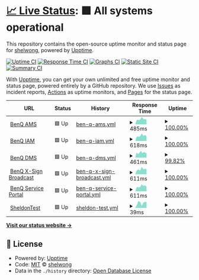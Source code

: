 # [📈 Live Status](https://shelwong.github.io/benqservers): <!--live status--> **🟩 All systems operational**

This repository contains the open-source uptime monitor and status page for [shelwong](https://shelwong.github.io/benqservers), powered by [Upptime](https://github.com/upptime/upptime).

[![Uptime CI](https://github.com/shelwong/benqservers/workflows/Uptime%20CI/badge.svg)](https://github.com/shelwong/benqservers/actions?query=workflow%3A%22Uptime+CI%22)
[![Response Time CI](https://github.com/shelwong/benqservers/workflows/Response%20Time%20CI/badge.svg)](https://github.com/shelwong/benqservers/actions?query=workflow%3A%22Response+Time+CI%22)
[![Graphs CI](https://github.com/shelwong/benqservers/workflows/Graphs%20CI/badge.svg)](https://github.com/shelwong/benqservers/actions?query=workflow%3A%22Graphs+CI%22)
[![Static Site CI](https://github.com/shelwong/benqservers/workflows/Static%20Site%20CI/badge.svg)](https://github.com/shelwong/benqservers/actions?query=workflow%3A%22Static+Site+CI%22)
[![Summary CI](https://github.com/shelwong/benqservers/workflows/Summary%20CI/badge.svg)](https://github.com/shelwong/benqservers/actions?query=workflow%3A%22Summary+CI%22)

With [Upptime](https://upptime.js.org), you can get your own unlimited and free uptime monitor and status page, powered entirely by a GitHub repository. We use [Issues](https://github.com/shelwong/benqservers/issues) as incident reports, [Actions](https://github.com/shelwong/benqservers/actions) as uptime monitors, and [Pages](https://shelwong.github.io/benqservers) for the status page.

<!--start: status pages-->
<!-- This summary is generated by Upptime (https://github.com/upptime/upptime) -->
<!-- Do not edit this manually, your changes will be overwritten -->
<!-- prettier-ignore -->
| URL | Status | History | Response Time | Uptime |
| --- | ------ | ------- | ------------- | ------ |
| <img alt="" src="https://icons.duckduckgo.com/ip3/ams.benq.com.ico" height="13"> [BenQ AMS](https://ams.benq.com/#/) | 🟩 Up | [ben-q-ams.yml](https://github.com/shelwong/benqservers/commits/HEAD/history/ben-q-ams.yml) | <details><summary><img alt="Response time graph" src="./graphs/ben-q-ams/response-time-week.png" height="20"> 485ms</summary><br><a href="https://shelwong.github.io/benqservers/history/ben-q-ams"><img alt="Response time 477" src="https://img.shields.io/endpoint?url=https%3A%2F%2Fraw.githubusercontent.com%2Fshelwong%2Fbenqservers%2FHEAD%2Fapi%2Fben-q-ams%2Fresponse-time.json"></a><br><a href="https://shelwong.github.io/benqservers/history/ben-q-ams"><img alt="24-hour response time 502" src="https://img.shields.io/endpoint?url=https%3A%2F%2Fraw.githubusercontent.com%2Fshelwong%2Fbenqservers%2FHEAD%2Fapi%2Fben-q-ams%2Fresponse-time-day.json"></a><br><a href="https://shelwong.github.io/benqservers/history/ben-q-ams"><img alt="7-day response time 485" src="https://img.shields.io/endpoint?url=https%3A%2F%2Fraw.githubusercontent.com%2Fshelwong%2Fbenqservers%2FHEAD%2Fapi%2Fben-q-ams%2Fresponse-time-week.json"></a><br><a href="https://shelwong.github.io/benqservers/history/ben-q-ams"><img alt="30-day response time 477" src="https://img.shields.io/endpoint?url=https%3A%2F%2Fraw.githubusercontent.com%2Fshelwong%2Fbenqservers%2FHEAD%2Fapi%2Fben-q-ams%2Fresponse-time-month.json"></a><br><a href="https://shelwong.github.io/benqservers/history/ben-q-ams"><img alt="1-year response time 477" src="https://img.shields.io/endpoint?url=https%3A%2F%2Fraw.githubusercontent.com%2Fshelwong%2Fbenqservers%2FHEAD%2Fapi%2Fben-q-ams%2Fresponse-time-year.json"></a></details> | <details><summary><a href="https://shelwong.github.io/benqservers/history/ben-q-ams">100.00%</a></summary><a href="https://shelwong.github.io/benqservers/history/ben-q-ams"><img alt="All-time uptime 100.00%" src="https://img.shields.io/endpoint?url=https%3A%2F%2Fraw.githubusercontent.com%2Fshelwong%2Fbenqservers%2FHEAD%2Fapi%2Fben-q-ams%2Fuptime.json"></a><br><a href="https://shelwong.github.io/benqservers/history/ben-q-ams"><img alt="24-hour uptime 100.00%" src="https://img.shields.io/endpoint?url=https%3A%2F%2Fraw.githubusercontent.com%2Fshelwong%2Fbenqservers%2FHEAD%2Fapi%2Fben-q-ams%2Fuptime-day.json"></a><br><a href="https://shelwong.github.io/benqservers/history/ben-q-ams"><img alt="7-day uptime 100.00%" src="https://img.shields.io/endpoint?url=https%3A%2F%2Fraw.githubusercontent.com%2Fshelwong%2Fbenqservers%2FHEAD%2Fapi%2Fben-q-ams%2Fuptime-week.json"></a><br><a href="https://shelwong.github.io/benqservers/history/ben-q-ams"><img alt="30-day uptime 100.00%" src="https://img.shields.io/endpoint?url=https%3A%2F%2Fraw.githubusercontent.com%2Fshelwong%2Fbenqservers%2FHEAD%2Fapi%2Fben-q-ams%2Fuptime-month.json"></a><br><a href="https://shelwong.github.io/benqservers/history/ben-q-ams"><img alt="1-year uptime 100.00%" src="https://img.shields.io/endpoint?url=https%3A%2F%2Fraw.githubusercontent.com%2Fshelwong%2Fbenqservers%2FHEAD%2Fapi%2Fben-q-ams%2Fuptime-year.json"></a></details>
| <img alt="" src="https://icons.duckduckgo.com/ip3/iam.benq.com.ico" height="13"> [BenQ IAM](https://iam.benq.com/) | 🟩 Up | [ben-q-iam.yml](https://github.com/shelwong/benqservers/commits/HEAD/history/ben-q-iam.yml) | <details><summary><img alt="Response time graph" src="./graphs/ben-q-iam/response-time-week.png" height="20"> 618ms</summary><br><a href="https://shelwong.github.io/benqservers/history/ben-q-iam"><img alt="Response time 695" src="https://img.shields.io/endpoint?url=https%3A%2F%2Fraw.githubusercontent.com%2Fshelwong%2Fbenqservers%2FHEAD%2Fapi%2Fben-q-iam%2Fresponse-time.json"></a><br><a href="https://shelwong.github.io/benqservers/history/ben-q-iam"><img alt="24-hour response time 491" src="https://img.shields.io/endpoint?url=https%3A%2F%2Fraw.githubusercontent.com%2Fshelwong%2Fbenqservers%2FHEAD%2Fapi%2Fben-q-iam%2Fresponse-time-day.json"></a><br><a href="https://shelwong.github.io/benqservers/history/ben-q-iam"><img alt="7-day response time 618" src="https://img.shields.io/endpoint?url=https%3A%2F%2Fraw.githubusercontent.com%2Fshelwong%2Fbenqservers%2FHEAD%2Fapi%2Fben-q-iam%2Fresponse-time-week.json"></a><br><a href="https://shelwong.github.io/benqservers/history/ben-q-iam"><img alt="30-day response time 625" src="https://img.shields.io/endpoint?url=https%3A%2F%2Fraw.githubusercontent.com%2Fshelwong%2Fbenqservers%2FHEAD%2Fapi%2Fben-q-iam%2Fresponse-time-month.json"></a><br><a href="https://shelwong.github.io/benqservers/history/ben-q-iam"><img alt="1-year response time 695" src="https://img.shields.io/endpoint?url=https%3A%2F%2Fraw.githubusercontent.com%2Fshelwong%2Fbenqservers%2FHEAD%2Fapi%2Fben-q-iam%2Fresponse-time-year.json"></a></details> | <details><summary><a href="https://shelwong.github.io/benqservers/history/ben-q-iam">100.00%</a></summary><a href="https://shelwong.github.io/benqservers/history/ben-q-iam"><img alt="All-time uptime 100.00%" src="https://img.shields.io/endpoint?url=https%3A%2F%2Fraw.githubusercontent.com%2Fshelwong%2Fbenqservers%2FHEAD%2Fapi%2Fben-q-iam%2Fuptime.json"></a><br><a href="https://shelwong.github.io/benqservers/history/ben-q-iam"><img alt="24-hour uptime 100.00%" src="https://img.shields.io/endpoint?url=https%3A%2F%2Fraw.githubusercontent.com%2Fshelwong%2Fbenqservers%2FHEAD%2Fapi%2Fben-q-iam%2Fuptime-day.json"></a><br><a href="https://shelwong.github.io/benqservers/history/ben-q-iam"><img alt="7-day uptime 100.00%" src="https://img.shields.io/endpoint?url=https%3A%2F%2Fraw.githubusercontent.com%2Fshelwong%2Fbenqservers%2FHEAD%2Fapi%2Fben-q-iam%2Fuptime-week.json"></a><br><a href="https://shelwong.github.io/benqservers/history/ben-q-iam"><img alt="30-day uptime 100.00%" src="https://img.shields.io/endpoint?url=https%3A%2F%2Fraw.githubusercontent.com%2Fshelwong%2Fbenqservers%2FHEAD%2Fapi%2Fben-q-iam%2Fuptime-month.json"></a><br><a href="https://shelwong.github.io/benqservers/history/ben-q-iam"><img alt="1-year uptime 100.00%" src="https://img.shields.io/endpoint?url=https%3A%2F%2Fraw.githubusercontent.com%2Fshelwong%2Fbenqservers%2FHEAD%2Fapi%2Fben-q-iam%2Fuptime-year.json"></a></details>
| <img alt="" src="https://dms.benq.com/client/dms_logo.svg" height="13"> [BenQ DMS](https://dms.benq.com/#/) | 🟩 Up | [ben-q-dms.yml](https://github.com/shelwong/benqservers/commits/HEAD/history/ben-q-dms.yml) | <details><summary><img alt="Response time graph" src="./graphs/ben-q-dms/response-time-week.png" height="20"> 461ms</summary><br><a href="https://shelwong.github.io/benqservers/history/ben-q-dms"><img alt="Response time 459" src="https://img.shields.io/endpoint?url=https%3A%2F%2Fraw.githubusercontent.com%2Fshelwong%2Fbenqservers%2FHEAD%2Fapi%2Fben-q-dms%2Fresponse-time.json"></a><br><a href="https://shelwong.github.io/benqservers/history/ben-q-dms"><img alt="24-hour response time 486" src="https://img.shields.io/endpoint?url=https%3A%2F%2Fraw.githubusercontent.com%2Fshelwong%2Fbenqservers%2FHEAD%2Fapi%2Fben-q-dms%2Fresponse-time-day.json"></a><br><a href="https://shelwong.github.io/benqservers/history/ben-q-dms"><img alt="7-day response time 461" src="https://img.shields.io/endpoint?url=https%3A%2F%2Fraw.githubusercontent.com%2Fshelwong%2Fbenqservers%2FHEAD%2Fapi%2Fben-q-dms%2Fresponse-time-week.json"></a><br><a href="https://shelwong.github.io/benqservers/history/ben-q-dms"><img alt="30-day response time 466" src="https://img.shields.io/endpoint?url=https%3A%2F%2Fraw.githubusercontent.com%2Fshelwong%2Fbenqservers%2FHEAD%2Fapi%2Fben-q-dms%2Fresponse-time-month.json"></a><br><a href="https://shelwong.github.io/benqservers/history/ben-q-dms"><img alt="1-year response time 459" src="https://img.shields.io/endpoint?url=https%3A%2F%2Fraw.githubusercontent.com%2Fshelwong%2Fbenqservers%2FHEAD%2Fapi%2Fben-q-dms%2Fresponse-time-year.json"></a></details> | <details><summary><a href="https://shelwong.github.io/benqservers/history/ben-q-dms">99.82%</a></summary><a href="https://shelwong.github.io/benqservers/history/ben-q-dms"><img alt="All-time uptime 99.95%" src="https://img.shields.io/endpoint?url=https%3A%2F%2Fraw.githubusercontent.com%2Fshelwong%2Fbenqservers%2FHEAD%2Fapi%2Fben-q-dms%2Fuptime.json"></a><br><a href="https://shelwong.github.io/benqservers/history/ben-q-dms"><img alt="24-hour uptime 100.00%" src="https://img.shields.io/endpoint?url=https%3A%2F%2Fraw.githubusercontent.com%2Fshelwong%2Fbenqservers%2FHEAD%2Fapi%2Fben-q-dms%2Fuptime-day.json"></a><br><a href="https://shelwong.github.io/benqservers/history/ben-q-dms"><img alt="7-day uptime 99.82%" src="https://img.shields.io/endpoint?url=https%3A%2F%2Fraw.githubusercontent.com%2Fshelwong%2Fbenqservers%2FHEAD%2Fapi%2Fben-q-dms%2Fuptime-week.json"></a><br><a href="https://shelwong.github.io/benqservers/history/ben-q-dms"><img alt="30-day uptime 99.90%" src="https://img.shields.io/endpoint?url=https%3A%2F%2Fraw.githubusercontent.com%2Fshelwong%2Fbenqservers%2FHEAD%2Fapi%2Fben-q-dms%2Fuptime-month.json"></a><br><a href="https://shelwong.github.io/benqservers/history/ben-q-dms"><img alt="1-year uptime 99.95%" src="https://img.shields.io/endpoint?url=https%3A%2F%2Fraw.githubusercontent.com%2Fshelwong%2Fbenqservers%2FHEAD%2Fapi%2Fben-q-dms%2Fuptime-year.json"></a></details>
| <img alt="" src="https://icons.duckduckgo.com/ip3/x-signbroadcast.benq.com.ico" height="13"> [BenQ X-Sign Broadcast](https://x-signbroadcast.benq.com/) | 🟩 Up | [ben-q-x-sign-broadcast.yml](https://github.com/shelwong/benqservers/commits/HEAD/history/ben-q-x-sign-broadcast.yml) | <details><summary><img alt="Response time graph" src="./graphs/ben-q-x-sign-broadcast/response-time-week.png" height="20"> 611ms</summary><br><a href="https://shelwong.github.io/benqservers/history/ben-q-x-sign-broadcast"><img alt="Response time 607" src="https://img.shields.io/endpoint?url=https%3A%2F%2Fraw.githubusercontent.com%2Fshelwong%2Fbenqservers%2FHEAD%2Fapi%2Fben-q-x-sign-broadcast%2Fresponse-time.json"></a><br><a href="https://shelwong.github.io/benqservers/history/ben-q-x-sign-broadcast"><img alt="24-hour response time 564" src="https://img.shields.io/endpoint?url=https%3A%2F%2Fraw.githubusercontent.com%2Fshelwong%2Fbenqservers%2FHEAD%2Fapi%2Fben-q-x-sign-broadcast%2Fresponse-time-day.json"></a><br><a href="https://shelwong.github.io/benqservers/history/ben-q-x-sign-broadcast"><img alt="7-day response time 611" src="https://img.shields.io/endpoint?url=https%3A%2F%2Fraw.githubusercontent.com%2Fshelwong%2Fbenqservers%2FHEAD%2Fapi%2Fben-q-x-sign-broadcast%2Fresponse-time-week.json"></a><br><a href="https://shelwong.github.io/benqservers/history/ben-q-x-sign-broadcast"><img alt="30-day response time 594" src="https://img.shields.io/endpoint?url=https%3A%2F%2Fraw.githubusercontent.com%2Fshelwong%2Fbenqservers%2FHEAD%2Fapi%2Fben-q-x-sign-broadcast%2Fresponse-time-month.json"></a><br><a href="https://shelwong.github.io/benqservers/history/ben-q-x-sign-broadcast"><img alt="1-year response time 607" src="https://img.shields.io/endpoint?url=https%3A%2F%2Fraw.githubusercontent.com%2Fshelwong%2Fbenqservers%2FHEAD%2Fapi%2Fben-q-x-sign-broadcast%2Fresponse-time-year.json"></a></details> | <details><summary><a href="https://shelwong.github.io/benqservers/history/ben-q-x-sign-broadcast">100.00%</a></summary><a href="https://shelwong.github.io/benqservers/history/ben-q-x-sign-broadcast"><img alt="All-time uptime 100.00%" src="https://img.shields.io/endpoint?url=https%3A%2F%2Fraw.githubusercontent.com%2Fshelwong%2Fbenqservers%2FHEAD%2Fapi%2Fben-q-x-sign-broadcast%2Fuptime.json"></a><br><a href="https://shelwong.github.io/benqservers/history/ben-q-x-sign-broadcast"><img alt="24-hour uptime 100.00%" src="https://img.shields.io/endpoint?url=https%3A%2F%2Fraw.githubusercontent.com%2Fshelwong%2Fbenqservers%2FHEAD%2Fapi%2Fben-q-x-sign-broadcast%2Fuptime-day.json"></a><br><a href="https://shelwong.github.io/benqservers/history/ben-q-x-sign-broadcast"><img alt="7-day uptime 100.00%" src="https://img.shields.io/endpoint?url=https%3A%2F%2Fraw.githubusercontent.com%2Fshelwong%2Fbenqservers%2FHEAD%2Fapi%2Fben-q-x-sign-broadcast%2Fuptime-week.json"></a><br><a href="https://shelwong.github.io/benqservers/history/ben-q-x-sign-broadcast"><img alt="30-day uptime 100.00%" src="https://img.shields.io/endpoint?url=https%3A%2F%2Fraw.githubusercontent.com%2Fshelwong%2Fbenqservers%2FHEAD%2Fapi%2Fben-q-x-sign-broadcast%2Fuptime-month.json"></a><br><a href="https://shelwong.github.io/benqservers/history/ben-q-x-sign-broadcast"><img alt="1-year uptime 100.00%" src="https://img.shields.io/endpoint?url=https%3A%2F%2Fraw.githubusercontent.com%2Fshelwong%2Fbenqservers%2FHEAD%2Fapi%2Fben-q-x-sign-broadcast%2Fuptime-year.json"></a></details>
| <img alt="" src="https://icons.duckduckgo.com/ip3/service-portal.benq.com.ico" height="13"> [BenQ Service Portal](https://service-portal.benq.com/login) | 🟩 Up | [ben-q-service-portal.yml](https://github.com/shelwong/benqservers/commits/HEAD/history/ben-q-service-portal.yml) | <details><summary><img alt="Response time graph" src="./graphs/ben-q-service-portal/response-time-week.png" height="20"> 611ms</summary><br><a href="https://shelwong.github.io/benqservers/history/ben-q-service-portal"><img alt="Response time 617" src="https://img.shields.io/endpoint?url=https%3A%2F%2Fraw.githubusercontent.com%2Fshelwong%2Fbenqservers%2FHEAD%2Fapi%2Fben-q-service-portal%2Fresponse-time.json"></a><br><a href="https://shelwong.github.io/benqservers/history/ben-q-service-portal"><img alt="24-hour response time 580" src="https://img.shields.io/endpoint?url=https%3A%2F%2Fraw.githubusercontent.com%2Fshelwong%2Fbenqservers%2FHEAD%2Fapi%2Fben-q-service-portal%2Fresponse-time-day.json"></a><br><a href="https://shelwong.github.io/benqservers/history/ben-q-service-portal"><img alt="7-day response time 611" src="https://img.shields.io/endpoint?url=https%3A%2F%2Fraw.githubusercontent.com%2Fshelwong%2Fbenqservers%2FHEAD%2Fapi%2Fben-q-service-portal%2Fresponse-time-week.json"></a><br><a href="https://shelwong.github.io/benqservers/history/ben-q-service-portal"><img alt="30-day response time 610" src="https://img.shields.io/endpoint?url=https%3A%2F%2Fraw.githubusercontent.com%2Fshelwong%2Fbenqservers%2FHEAD%2Fapi%2Fben-q-service-portal%2Fresponse-time-month.json"></a><br><a href="https://shelwong.github.io/benqservers/history/ben-q-service-portal"><img alt="1-year response time 617" src="https://img.shields.io/endpoint?url=https%3A%2F%2Fraw.githubusercontent.com%2Fshelwong%2Fbenqservers%2FHEAD%2Fapi%2Fben-q-service-portal%2Fresponse-time-year.json"></a></details> | <details><summary><a href="https://shelwong.github.io/benqservers/history/ben-q-service-portal">100.00%</a></summary><a href="https://shelwong.github.io/benqservers/history/ben-q-service-portal"><img alt="All-time uptime 100.00%" src="https://img.shields.io/endpoint?url=https%3A%2F%2Fraw.githubusercontent.com%2Fshelwong%2Fbenqservers%2FHEAD%2Fapi%2Fben-q-service-portal%2Fuptime.json"></a><br><a href="https://shelwong.github.io/benqservers/history/ben-q-service-portal"><img alt="24-hour uptime 100.00%" src="https://img.shields.io/endpoint?url=https%3A%2F%2Fraw.githubusercontent.com%2Fshelwong%2Fbenqservers%2FHEAD%2Fapi%2Fben-q-service-portal%2Fuptime-day.json"></a><br><a href="https://shelwong.github.io/benqservers/history/ben-q-service-portal"><img alt="7-day uptime 100.00%" src="https://img.shields.io/endpoint?url=https%3A%2F%2Fraw.githubusercontent.com%2Fshelwong%2Fbenqservers%2FHEAD%2Fapi%2Fben-q-service-portal%2Fuptime-week.json"></a><br><a href="https://shelwong.github.io/benqservers/history/ben-q-service-portal"><img alt="30-day uptime 100.00%" src="https://img.shields.io/endpoint?url=https%3A%2F%2Fraw.githubusercontent.com%2Fshelwong%2Fbenqservers%2FHEAD%2Fapi%2Fben-q-service-portal%2Fuptime-month.json"></a><br><a href="https://shelwong.github.io/benqservers/history/ben-q-service-portal"><img alt="1-year uptime 100.00%" src="https://img.shields.io/endpoint?url=https%3A%2F%2Fraw.githubusercontent.com%2Fshelwong%2Fbenqservers%2FHEAD%2Fapi%2Fben-q-service-portal%2Fuptime-year.json"></a></details>
| <img alt="" src="https://icons.duckduckgo.com/ip3/shelwong.github.io.ico" height="13"> [SheldonTest](https://shelwong.github.io/MyWebsite/) | 🟩 Up | [sheldon-test.yml](https://github.com/shelwong/benqservers/commits/HEAD/history/sheldon-test.yml) | <details><summary><img alt="Response time graph" src="./graphs/sheldon-test/response-time-week.png" height="20"> 39ms</summary><br><a href="https://shelwong.github.io/benqservers/history/sheldon-test"><img alt="Response time 73" src="https://img.shields.io/endpoint?url=https%3A%2F%2Fraw.githubusercontent.com%2Fshelwong%2Fbenqservers%2FHEAD%2Fapi%2Fsheldon-test%2Fresponse-time.json"></a><br><a href="https://shelwong.github.io/benqservers/history/sheldon-test"><img alt="24-hour response time 24" src="https://img.shields.io/endpoint?url=https%3A%2F%2Fraw.githubusercontent.com%2Fshelwong%2Fbenqservers%2FHEAD%2Fapi%2Fsheldon-test%2Fresponse-time-day.json"></a><br><a href="https://shelwong.github.io/benqservers/history/sheldon-test"><img alt="7-day response time 39" src="https://img.shields.io/endpoint?url=https%3A%2F%2Fraw.githubusercontent.com%2Fshelwong%2Fbenqservers%2FHEAD%2Fapi%2Fsheldon-test%2Fresponse-time-week.json"></a><br><a href="https://shelwong.github.io/benqservers/history/sheldon-test"><img alt="30-day response time 64" src="https://img.shields.io/endpoint?url=https%3A%2F%2Fraw.githubusercontent.com%2Fshelwong%2Fbenqservers%2FHEAD%2Fapi%2Fsheldon-test%2Fresponse-time-month.json"></a><br><a href="https://shelwong.github.io/benqservers/history/sheldon-test"><img alt="1-year response time 73" src="https://img.shields.io/endpoint?url=https%3A%2F%2Fraw.githubusercontent.com%2Fshelwong%2Fbenqservers%2FHEAD%2Fapi%2Fsheldon-test%2Fresponse-time-year.json"></a></details> | <details><summary><a href="https://shelwong.github.io/benqservers/history/sheldon-test">100.00%</a></summary><a href="https://shelwong.github.io/benqservers/history/sheldon-test"><img alt="All-time uptime 98.18%" src="https://img.shields.io/endpoint?url=https%3A%2F%2Fraw.githubusercontent.com%2Fshelwong%2Fbenqservers%2FHEAD%2Fapi%2Fsheldon-test%2Fuptime.json"></a><br><a href="https://shelwong.github.io/benqservers/history/sheldon-test"><img alt="24-hour uptime 100.00%" src="https://img.shields.io/endpoint?url=https%3A%2F%2Fraw.githubusercontent.com%2Fshelwong%2Fbenqservers%2FHEAD%2Fapi%2Fsheldon-test%2Fuptime-day.json"></a><br><a href="https://shelwong.github.io/benqservers/history/sheldon-test"><img alt="7-day uptime 100.00%" src="https://img.shields.io/endpoint?url=https%3A%2F%2Fraw.githubusercontent.com%2Fshelwong%2Fbenqservers%2FHEAD%2Fapi%2Fsheldon-test%2Fuptime-week.json"></a><br><a href="https://shelwong.github.io/benqservers/history/sheldon-test"><img alt="30-day uptime 100.00%" src="https://img.shields.io/endpoint?url=https%3A%2F%2Fraw.githubusercontent.com%2Fshelwong%2Fbenqservers%2FHEAD%2Fapi%2Fsheldon-test%2Fuptime-month.json"></a><br><a href="https://shelwong.github.io/benqservers/history/sheldon-test"><img alt="1-year uptime 98.18%" src="https://img.shields.io/endpoint?url=https%3A%2F%2Fraw.githubusercontent.com%2Fshelwong%2Fbenqservers%2FHEAD%2Fapi%2Fsheldon-test%2Fuptime-year.json"></a></details>

<!--end: status pages-->

[**Visit our status website →**](https://shelwong.github.io/benqservers)

## 📄 License

- Powered by: [Upptime](https://github.com/upptime/upptime)
- Code: [MIT](./LICENSE) © [shelwong](https://shelwong.github.io/benqservers)
- Data in the `./history` directory: [Open Database License](https://opendatacommons.org/licenses/odbl/1-0/)
